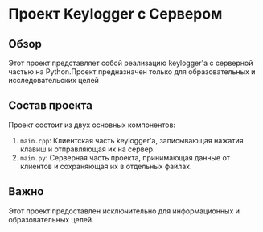 # Проект Keylogger с Сервером

## Обзор
Этот проект представляет собой реализацию keylogger'а с серверной частью на Python.Проект предназначен только для образовательных и исследовательских целей

## Состав проекта
Проект состоит из двух основных компонентов:
1. `main.cpp`: Клиентская часть keylogger'а, записывающая нажатия клавиш и отправляющая их на сервер.
2. `main.py`: Серверная часть проекта, принимающая данные от клиентов и сохраняющая их в отдельных файлах.

## Важно
Этот проект предоставлен исключительно для информационных и образовательных целей.

